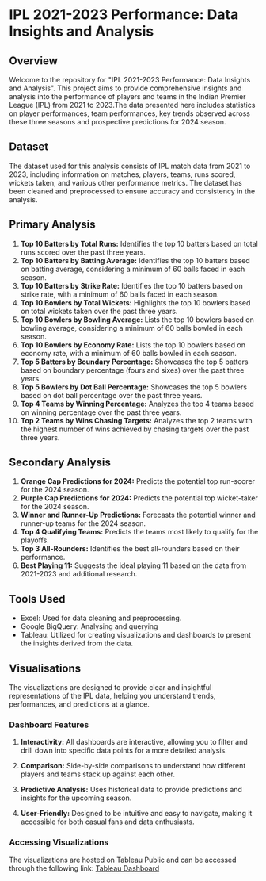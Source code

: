 # IPL 2021-2023 Performance: Data Insights and Analysis

## Overview
Welcome to the repository for "IPL 2021-2023 Performance: Data Insights and Analysis". This project aims to provide comprehensive insights and analysis into the performance of players and teams in the Indian Premier League (IPL) from 2021 to 2023.The data presented here includes statistics on player performances, team performances, key trends observed across these three seasons and prospective predictions for 2024 season.

## Dataset
The dataset used for this analysis consists of IPL match data from 2021 to 2023, including information on matches, players, teams, runs scored, wickets taken, and various other performance metrics. The dataset has been cleaned and preprocessed to ensure accuracy and consistency in the analysis.

## Primary Analysis
1. **Top 10 Batters by Total Runs:** Identifies the top 10 batters based on total runs scored over the past three years.
2. **Top 10 Batters by Batting Average:** Identifies the top 10 batters based on batting average, considering a minimum of 60 balls faced in each season.
3. **Top 10 Batters by Strike Rate:** Identifies the top 10 batters based on strike rate, with a minimum of 60 balls faced in each season.
4. **Top 10 Bowlers by Total Wickets:** Highlights the top 10 bowlers based on total wickets taken over the past three years.
5. **Top 10 Bowlers by Bowling Average:** Lists the top 10 bowlers based on bowling average, considering a minimum of 60 balls bowled in each season.
6. **Top 10 Bowlers by Economy Rate:** Lists the top 10 bowlers based on economy rate, with a minimum of 60 balls bowled in each season.
7. **Top 5 Batters by Boundary Percentage:** Showcases the top 5 batters based on boundary percentage (fours and sixes) over the past three years.
8. **Top 5 Bowlers by Dot Ball Percentage:** Showcases the top 5 bowlers based on dot ball percentage over the past three years.
9. **Top 4 Teams by Winning Percentage:** Analyzes the top 4 teams based on winning percentage over the past three years.
10. **Top 2 Teams by Wins Chasing Targets:** Analyzes the top 2 teams with the highest number of wins achieved by chasing targets over the past three years.

## Secondary Analysis
1. **Orange Cap Predictions for 2024:** Predicts the potential top run-scorer for the 2024 season.
2. **Purple Cap Predictions for 2024:** Predicts the potential top wicket-taker for the 2024 season.
3. **Winner and Runner-Up Predictions:** Forecasts the potential winner and runner-up teams for the 2024 season.
4. **Top 4 Qualifying Teams:** Predicts the teams most likely to qualify for the playoffs.
5. **Top 3 All-Rounders:** Identifies the best all-rounders based on their performance.
6. **Best Playing 11:** Suggests the ideal playing 11 based on the data from 2021-2023 and additional research.

## Tools Used
- Excel: Used for data cleaning and preprocessing.
- Google BigQuery: Analysing and querying
- Tableau: Utilized for creating visualizations and dashboards to present the insights derived from the data.

## Visualisations
The visualizations are designed to provide clear and insightful representations of the IPL data, helping you understand trends, performances, and predictions at a glance.

### Dashboard Features
1. **Interactivity:** All dashboards are interactive, allowing you to filter and drill down into specific data points for a more detailed analysis.

2. **Comparison:** Side-by-side comparisons to understand how different players and teams stack up against each other.

3. **Predictive Analysis:** Uses historical data to provide predictions and insights for the upcoming season.

4. **User-Friendly:** Designed to be intuitive and easy to navigate, making it accessible for both casual fans and data enthusiasts.

### Accessing Visualizations
The visualizations are hosted on Tableau Public and can be accessed through the following link: [Tableau Dashboard](https://public.tableau.com/app/profile/aiswariya.r2669/viz/iplanalysiscodebasicsproject/index)



